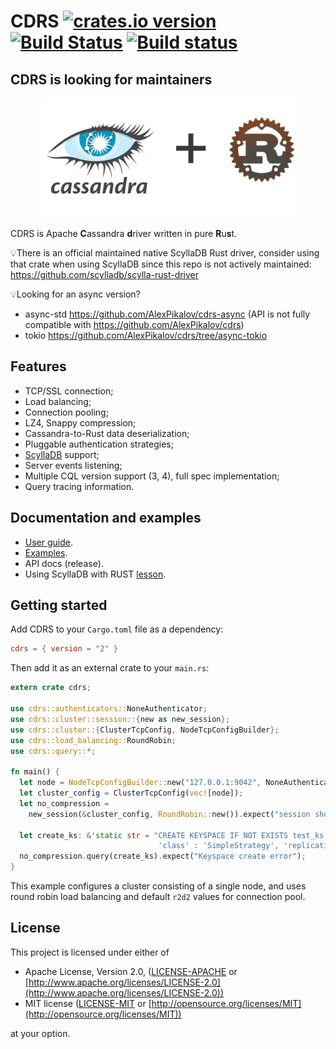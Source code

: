 # CDRS [![crates.io version](https://img.shields.io/crates/v/cdrs.svg)](https://crates.io/crates/cdrs) [![Build Status](https://travis-ci.org/AlexPikalov/cdrs.svg?branch=master)](https://travis-ci.org/AlexPikalov/cdrs) [![Build status](https://ci.appveyor.com/api/projects/status/sirj4flws6o0dvb7/branch/master?svg=true)](https://ci.appveyor.com/project/harrydevnull/cdrs/branch/master)

## CDRS is looking for maintainers

<p align="center">
  <img src="./cdrs-logo.png" alt="CDRS - Apache Cassandra driver"/>
</p>

CDRS is Apache **C**assandra **d**river written in pure **R**u**s**t.

💡There is an official maintained native ScyllaDB Rust driver, consider using that crate when using ScyllaDB since this repo is not actively maintained:
https://github.com/scylladb/scylla-rust-driver

💡Looking for an async version?
  - async-std https://github.com/AlexPikalov/cdrs-async (API is not fully compatible with https://github.com/AlexPikalov/cdrs)
  - tokio https://github.com/AlexPikalov/cdrs/tree/async-tokio

## Features

- TCP/SSL connection;
- Load balancing;
- Connection pooling;
- LZ4, Snappy compression;
- Cassandra-to-Rust data deserialization;
- Pluggable authentication strategies;
- [ScyllaDB](https://www.scylladb.com/) support;
- Server events listening;
- Multiple CQL version support (3, 4), full spec implementation;
- Query tracing information.

## Documentation and examples

- [User guide](./documentation).
- [Examples](./examples).
- API docs (release).
- Using ScyllaDB with RUST [lesson](https://university.scylladb.com/courses/using-scylla-drivers/lessons/rust-and-scylla/).

## Getting started

Add CDRS to your `Cargo.toml` file as a dependency:

```toml
cdrs = { version = "2" }
```

Then add it as an external crate to your `main.rs`:

```rust
extern crate cdrs;

use cdrs::authenticators::NoneAuthenticator;
use cdrs::cluster::session::{new as new_session};
use cdrs::cluster::{ClusterTcpConfig, NodeTcpConfigBuilder};
use cdrs::load_balancing::RoundRobin;
use cdrs::query::*;

fn main() {
  let node = NodeTcpConfigBuilder::new("127.0.0.1:9042", NoneAuthenticator {}).build();
  let cluster_config = ClusterTcpConfig(vec![node]);
  let no_compression =
    new_session(&cluster_config, RoundRobin::new()).expect("session should be created");

  let create_ks: &'static str = "CREATE KEYSPACE IF NOT EXISTS test_ks WITH REPLICATION = { \
                                 'class' : 'SimpleStrategy', 'replication_factor' : 1 };";
  no_compression.query(create_ks).expect("Keyspace create error");
}
```

This example configures a cluster consisting of a single node, and uses round robin load balancing and default `r2d2` values for connection pool.

## License

This project is licensed under either of

- Apache License, Version 2.0, ([LICENSE-APACHE](LICENSE-APACHE) or [http://www.apache.org/licenses/LICENSE-2.0](http://www.apache.org/licenses/LICENSE-2.0))
- MIT license ([LICENSE-MIT](LICENSE-MIT) or [http://opensource.org/licenses/MIT](http://opensource.org/licenses/MIT))

at your option.
